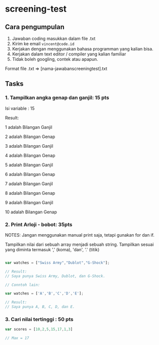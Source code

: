 # screening-test

## Cara pengumpulan

1. Jawaban coding masukkan dalam file .txt
2. Kirim ke email `vincent@code.id`
3. Kerjakan dengan menggunakan bahasa programman yang kalian bisa.
4. Kerjakan dalam text editor / compiler yang kalian familiar
5. Tidak boleh googling, contek atau apapun.

Format file .txt => [nama-jawabanscreeningtest].txt

## Tasks

### 1. Tampilkan angka genap dan ganjil: 15 pts

Isi variable : 15

Result: 

1 adalah Bilangan Ganjil

2 adalah Bilangan Genap

3 adalah Bilangan Ganjil

4 adalah Bilangan Genap

5 adalah Bilangan Ganjil

6 adalah Bilangan Genap

7 adalah Bilangan Ganjil

8 adalah Bilangan Genap

9 adalah Bilangan Ganjil

10 adalah Bilangan Genap

### 2. Print Arloji - bobot: 35pts

NOTES: Jangan menggunakan manual print saja, tetapi gunakan for dan if.

Tampilkan nilai dari sebuah array menjadi sebuah string. Tampilkan sesuai yang diminta termasuk ',' (koma), 'dan', '.' (titik)

```js

var watches = ["Swiss Army","Dublot","G-Shock"];

// Result:
// Saya punya Swiss Army, Dublot, dan G-Shock.

// Conntoh lain:

var watches = ['A','B','C','D','E'];

// Result:
// Saya punya A, B, C, D, dan E.
```

### 3. Cari nilai tertinggi : 50 pts

```js
var scores = [10,2,5,15,17,1,3]

// Max = 17
```
